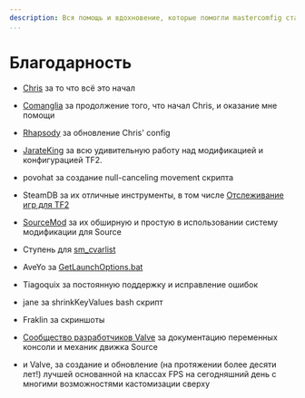 ```yaml
---
description: Вся помощь и вдохновение, которые помогли mastercomfig стать намного лучше.
...
```


# Благодарность

* [Chris](https://chrisdown.name/tf2/) за то что всё это начал

* [Comanglia](https://www.teamfortress.tv/25328/comanglias-config-fps-guide) за
  продолжение того, что начал Chris, и оказание мне помощи

* [Rhapsody](https://rhapsodysl.github.io/perfconfig/) за обновление Chris' config

* [JarateKing](https://github.com/JarateKing) за всю удивительную работу над модификацией и конфигурацией TF2.

* povohat за создание null-canceling movement скрипта

* SteamDB за их отличные инструменты, в том числе [Отслеживание игр для TF2](https://github.com/SteamDatabase/GameTracking-TF2)

* [SourceMod](https://www.sourcemod.net/credits.php) за их обширную и простую в использовании систему модификации для Source

* Ступень для [sm_cvarlist](https://forums.alliedmods.net/showthread.php?p=1298262)

* AveYo за [GetLaunchOptions.bat](https://pastebin.com/bhQrywES)

* Tiagoquix за постоянную поддержку и исправление ошибок

* jane за shrinkKeyValues bash скрипт

* Fraklin за скриншоты

* [Сообщество разработчиков Valve](https://developer.valvesoftware.com/wiki/Main_Page)
  за документацию переменных консоли и механик движка Source

* и Valve, за создание и обновление (на протяжении более десяти лет!) лучшей основанной на классах FPS на сегодняшний день с многими возможностями кастомизации сверху
